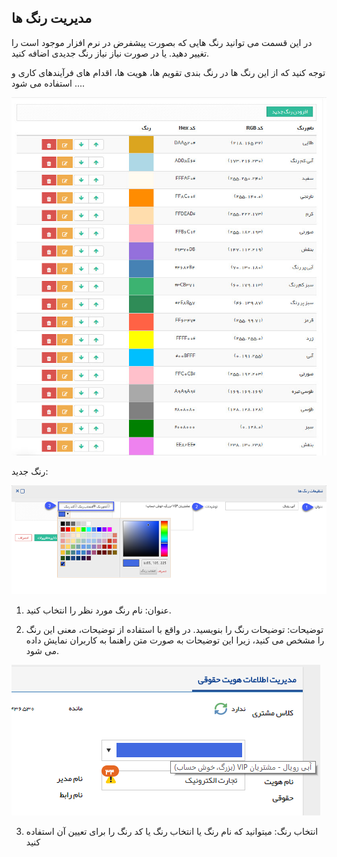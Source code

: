 ﻿## مدیریت رنگ ها 

در این قسمت می توانید رنگ هایی که بصورت پیشفرض در نرم افزار موجود است را تغییر دهید. یا در صورت نیاز نیاز رنگ جدیدی اضافه کنید.


توجه کنید که از این رنگ ها در رنگ بندی تقویم ها، هویت ها، اقدام های فرآیندهای کاری و ... استفاده می شود.

![](Colormanagement1.jpg)

رنگ جدید:

![](Colormanagement2.png)

1. عنوان: نام رنگ مورد نظر را انتخاب کنید.

2. توضیحات: توضیحات رنگ را بنویسید. در واقع با استفاده از توضیحات، معنی این رنگ را مشخص می کنید، زیرا این توضیحات به صورت متن راهنما به کاربران نمایش داده می شود.


![](Colormanagement3.png)

3. انتخاب رنگ:  میتوانید که نام رنگ یا انتخاب رنگ یا کد رنگ را برای تعیین آن استفاده کنید


